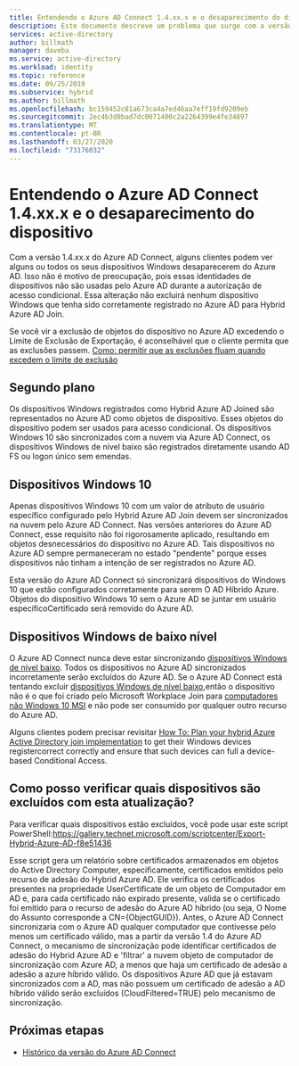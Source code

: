 ```yaml
---
title: Entendendo o Azure AD Connect 1.4.xx.x e o desaparecimento do dispositivo | Microsoft Docs
description: Este documento descreve um problema que surge com a versão 1.4.xx.x do Azure AD Connect
services: active-directory
author: billmath
manager: daveba
ms.service: active-directory
ms.workload: identity
ms.topic: reference
ms.date: 09/25/2019
ms.subservice: hybrid
ms.author: billmath
ms.openlocfilehash: bc159452c81a673ca4a7ed46aa7eff19fd9209eb
ms.sourcegitcommit: 2ec4b3d0bad7dc0071400c2a2264399e4fe34897
ms.translationtype: MT
ms.contentlocale: pt-BR
ms.lasthandoff: 03/27/2020
ms.locfileid: "73176032"
---
```

# <a name="understanding-azure-ad-connect-14xxx-and-device-disappearance"></a>Entendendo o Azure AD Connect 1.4.xx.x e o desaparecimento do dispositivo
Com a versão 1.4.xx.x do Azure AD Connect, alguns clientes podem ver alguns ou todos os seus dispositivos Windows desaparecerem do Azure AD. Isso não é motivo de preocupação, pois essas identidades de dispositivos não são usadas pelo Azure AD durante a autorização de acesso condicional. Essa alteração não excluirá nenhum dispositivo Windows que tenha sido corretamente registrado no Azure AD para Hybrid Azure AD Join.

Se você vir a exclusão de objetos do dispositivo no Azure AD excedendo o Limite de Exclusão de Exportação, é aconselhável que o cliente permita que as exclusões passem. [Como: permitir que as exclusões fluam quando excedem o limite de exclusão](how-to-connect-sync-feature-prevent-accidental-deletes.md)

## <a name="background"></a>Segundo plano
Os dispositivos Windows registrados como Hybrid Azure AD Joined são representados no Azure AD como objetos de dispositivo. Esses objetos do dispositivo podem ser usados para acesso condicional. Os dispositivos Windows 10 são sincronizados com a nuvem via Azure AD Connect, os dispositivos Windows de nível baixo são registrados diretamente usando AD FS ou logon único sem emendas.

## <a name="windows-10-devices"></a>Dispositivos Windows 10
Apenas dispositivos Windows 10 com um valor de atributo de usuário específico configurado pelo Hybrid Azure AD Join devem ser sincronizados na nuvem pelo Azure AD Connect. Nas versões anteriores do Azure AD Connect, esse requisito não foi rigorosamente aplicado, resultando em objetos desnecessários do dispositivo no Azure AD. Tais dispositivos no Azure AD sempre permaneceram no estado "pendente" porque esses dispositivos não tinham a intenção de ser registrados no Azure AD. 

Esta versão do Azure AD Connect só sincronizará dispositivos do Windows 10 que estão configurados corretamente para serem O AD Híbrido Azure. Objetos do dispositivo Windows 10 sem o Azure AD se juntar em usuário específicoCertificado será removido do Azure AD.

## <a name="down-level-windows-devices"></a>Dispositivos Windows de baixo nível
O Azure AD Connect nunca deve estar sincronizando [dispositivos Windows de nível baixo](../devices/hybrid-azuread-join-plan.md#windows-down-level-devices). Todos os dispositivos no Azure AD sincronizados incorretamente serão excluídos do Azure AD. Se o Azure AD Connect está tentando excluir [dispositivos Windows de nível baixo,](../devices/hybrid-azuread-join-plan.md#windows-down-level-devices)então o dispositivo não é o que foi criado pelo Microsoft Workplace Join para [computadores não Windows 10 MSI](https://www.microsoft.com/download/details.aspx?id=53554) e não pode ser consumido por qualquer outro recurso do Azure AD.

Alguns clientes podem precisar revisitar [How To: Plan your hybrid Azure Active Directory join implementation](../devices/hybrid-azuread-join-plan.md) to get their Windows devices registercorrect correctly and ensure that such devices can full a device-based Conditional Access. 

## <a name="how-can-i-verify-which-devices-are-deleted-with-this-update"></a>Como posso verificar quais dispositivos são excluídos com esta atualização?

Para verificar quais dispositivos estão excluídos, você pode usar este script PowerShell:https://gallery.technet.microsoft.com/scriptcenter/Export-Hybrid-Azure-AD-f8e51436

Esse script gera um relatório sobre certificados armazenados em objetos do Active Directory Computer, especificamente, certificados emitidos pelo recurso de adesão do Hybrid Azure AD.
Ele verifica os certificados presentes na propriedade UserCertificate de um objeto de Computador em AD e, para cada certificado não expirado presente, valida se o certificado foi emitido para o recurso de adesão do Azure AD híbrido (ou seja, O Nome do Assunto corresponde a CN={ObjectGUID}).
Antes, o Azure AD Connect sincronizaria com o Azure AD qualquer computador que contivesse pelo menos um certificado válido, mas a partir da versão 1.4 do Azure AD Connect, o mecanismo de sincronização pode identificar certificados de adesão do Hybrid Azure AD e 'filtrar' a nuvem objeto de computador de sincronização com Azure AD, a menos que haja um certificado de adesão a adesão a azure híbrido válido.
Os dispositivos Azure AD que já estavam sincronizados com a AD, mas não possuem um certificado de adesão a AD híbrido válido serão excluídos (CloudFiltered=TRUE) pelo mecanismo de sincronização.

## <a name="next-steps"></a>Próximas etapas
- [Histórico da versão do Azure AD Connect](reference-connect-version-history.md)
